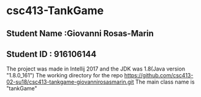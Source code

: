# csc413-TankGame

## Student Name :Giovanni Rosas-Marin
## Student ID : 916106144 


The project was made in Intellij 2017 and the JDK was 1.8(Java version "1.8.0_161")
The working directory for the repo
https://github.com/csc413-02-su18/csc413-tankgame-giovannirosasmarin.git
The main class name is "tankGame"





